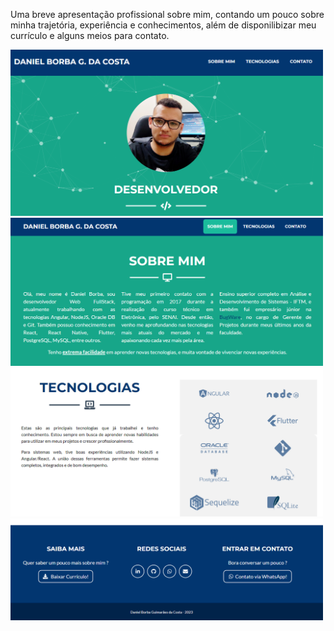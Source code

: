 Uma breve apresentação profissional sobre mim, contando um pouco sobre minha trajetória, experiência e conhecimentos, além de disponilibizar meu currículo e alguns meios para contato.

<div style="display: 'flex'">
   <div>
    <img alt="print1" width="500px" src="/assets/img/site-1.png">
    <img alt="print2" width="500px" src="/assets/img/site-2.png">
  </div>
   <div>
    <img alt="print3" width="500px" src="/assets/img/site-3.png">
    <img alt="print4" width="500px" src="/assets/img/site-4.png">
  </div>
</div>
